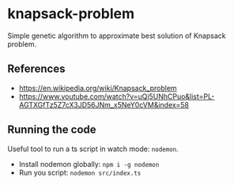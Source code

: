 # knapsack-problem

Simple genetic algorithm to approximate best solution of Knapsack problem.

## References

- https://en.wikipedia.org/wiki/Knapsack_problem
- https://www.youtube.com/watch?v=uQj5UNhCPuo&list=PL-AGTXGfTz5Z7cX3JD56JNm_x5NeY0cVM&index=58

## Running the code

Useful tool to run a ts script in watch mode: `nodemon`.

- Install nodemon globally: `npm i -g nodemon`
- Run you script: `nodemon src/index.ts`

